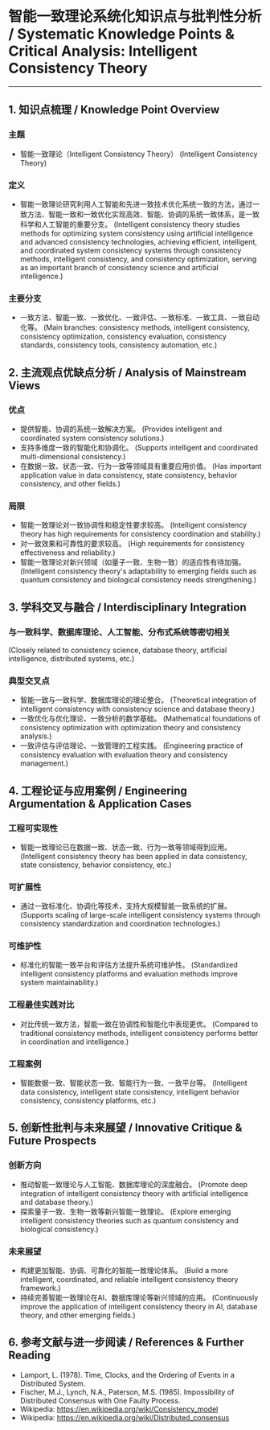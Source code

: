 # 智能一致理论系统化知识点与批判性分析 / Systematic Knowledge Points & Critical Analysis: Intelligent Consistency Theory

---

## 1. 知识点梳理 / Knowledge Point Overview

### 主题

- 智能一致理论（Intelligent Consistency Theory）
  (Intelligent Consistency Theory)

### 定义

- 智能一致理论研究利用人工智能和先进一致技术优化系统一致的方法，通过一致方法、智能一致和一致优化实现高效、智能、协调的系统一致体系，是一致科学和人工智能的重要分支。
  (Intelligent consistency theory studies methods for optimizing system consistency using artificial intelligence and advanced consistency technologies, achieving efficient, intelligent, and coordinated system consistency systems through consistency methods, intelligent consistency, and consistency optimization, serving as an important branch of consistency science and artificial intelligence.)

### 主要分支

- 一致方法、智能一致、一致优化、一致评估、一致标准、一致工具、一致自动化等。
  (Main branches: consistency methods, intelligent consistency, consistency optimization, consistency evaluation, consistency standards, consistency tools, consistency automation, etc.)

## 2. 主流观点优缺点分析 / Analysis of Mainstream Views

### 优点

- 提供智能、协调的系统一致解决方案。
  (Provides intelligent and coordinated system consistency solutions.)
- 支持多维度一致的智能化和协调化。
  (Supports intelligent and coordinated multi-dimensional consistency.)
- 在数据一致、状态一致、行为一致等领域具有重要应用价值。
  (Has important application value in data consistency, state consistency, behavior consistency, and other fields.)

### 局限

- 智能一致理论对一致协调性和稳定性要求较高。
  (Intelligent consistency theory has high requirements for consistency coordination and stability.)
- 对一致效果和可靠性的要求较高。
  (High requirements for consistency effectiveness and reliability.)
- 智能一致理论对新兴领域（如量子一致、生物一致）的适应性有待加强。
  (Intelligent consistency theory's adaptability to emerging fields such as quantum consistency and biological consistency needs strengthening.)

## 3. 学科交叉与融合 / Interdisciplinary Integration

### 与一致科学、数据库理论、人工智能、分布式系统等密切相关

  (Closely related to consistency science, database theory, artificial intelligence, distributed systems, etc.)

### 典型交叉点

- 智能一致与一致科学、数据库理论的理论整合。
  (Theoretical integration of intelligent consistency with consistency science and database theory.)
- 一致优化与优化理论、一致分析的数学基础。
  (Mathematical foundations of consistency optimization with optimization theory and consistency analysis.)
- 一致评估与评估理论、一致管理的工程实践。
  (Engineering practice of consistency evaluation with evaluation theory and consistency management.)

## 4. 工程论证与应用案例 / Engineering Argumentation & Application Cases

### 工程可实现性

- 智能一致理论已在数据一致、状态一致、行为一致等领域得到应用。
  (Intelligent consistency theory has been applied in data consistency, state consistency, behavior consistency, etc.)

### 可扩展性

- 通过一致标准化、协调化等技术，支持大规模智能一致系统的扩展。
  (Supports scaling of large-scale intelligent consistency systems through consistency standardization and coordination technologies.)

### 可维护性

- 标准化的智能一致平台和评估方法提升系统可维护性。
  (Standardized intelligent consistency platforms and evaluation methods improve system maintainability.)

### 工程最佳实践对比

- 对比传统一致方法，智能一致在协调性和智能化中表现更优。
  (Compared to traditional consistency methods, intelligent consistency performs better in coordination and intelligence.)

### 工程案例

- 智能数据一致、智能状态一致、智能行为一致、一致平台等。
  (Intelligent data consistency, intelligent state consistency, intelligent behavior consistency, consistency platforms, etc.)

## 5. 创新性批判与未来展望 / Innovative Critique & Future Prospects

### 创新方向

- 推动智能一致理论与人工智能、数据库理论的深度融合。
  (Promote deep integration of intelligent consistency theory with artificial intelligence and database theory.)
- 探索量子一致、生物一致等新兴智能一致理论。
  (Explore emerging intelligent consistency theories such as quantum consistency and biological consistency.)

### 未来展望

- 构建更加智能、协调、可靠化的智能一致理论体系。
  (Build a more intelligent, coordinated, and reliable intelligent consistency theory framework.)
- 持续完善智能一致理论在AI、数据库理论等新兴领域的应用。
  (Continuously improve the application of intelligent consistency theory in AI, database theory, and other emerging fields.)

## 6. 参考文献与进一步阅读 / References & Further Reading

- Lamport, L. (1978). Time, Clocks, and the Ordering of Events in a Distributed System.
- Fischer, M.J., Lynch, N.A., Paterson, M.S. (1985). Impossibility of Distributed Consensus with One Faulty Process.
- Wikipedia: <https://en.wikipedia.org/wiki/Consistency_model>
- Wikipedia: <https://en.wikipedia.org/wiki/Distributed_consensus>
